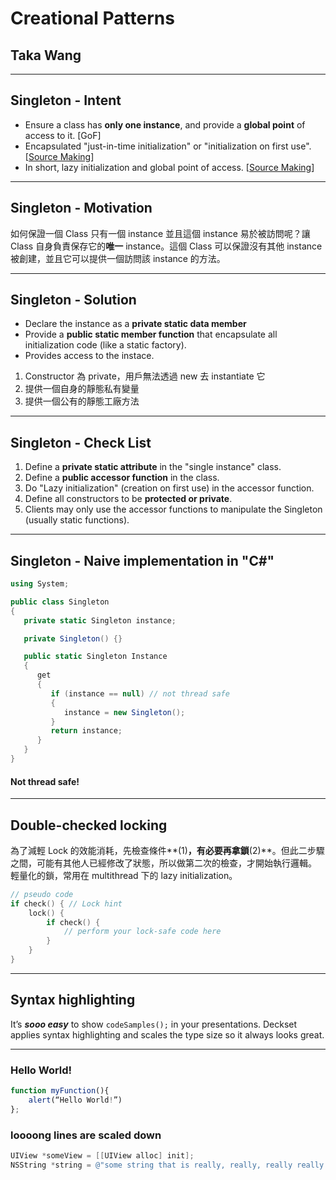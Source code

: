 # Creational Patterns

## Taka Wang

---

## Singleton - Intent

- Ensure a class has **only one instance**, and provide a **global point** of access to it. [GoF] 
- Encapsulated "just-in-time initialization" or "initialization on first use". [[Source Making](https://sourcemaking.com/design_patterns/singleton)]
- In short, lazy initialization and global point of access. [[Source Making](https://sourcemaking.com/design_patterns/singleton)]

---

## Singleton - Motivation

如何保證一個 Class 只有一個 instance 並且這個 instance 易於被訪問呢？讓 Class 自身負責保存它的**唯一** instance。這個 Class 可以保證沒有其他 instance 被創建，並且它可以提供一個訪問該 instance 的方法。

---

## Singleton - Solution

- Declare the instance as a **private static data member**
- Provide a **public static member function** that encapsulate all initialization code (like a static factory).
- Provides access to the instace.

1. Constructor 為 private，用戶無法透過 new 去 instantiate 它
2. 提供一個自身的靜態私有變量
3. 提供一個公有的靜態工廠方法

---

## Singleton - Check List

1. Define a **private static attribute** in the "single instance" class.
2. Define a **public accessor function** in the class.
3. Do "Lazy initialization" (creation on first use) in the accessor function.
4. Define all constructors to be **protected or private**.
5. Clients may only use the accessor functions to manipulate the Singleton (usually static functions).


---

## Singleton - Naive implementation in "C#"

```csharp
using System;

public class Singleton
{
   private static Singleton instance;

   private Singleton() {}

   public static Singleton Instance
   {
      get
      {
         if (instance == null) // not thread safe
         {
            instance = new Singleton();
         }
         return instance;
      }
   }
}
```
#### Not thread safe!

---

## Double-checked locking

為了減輕 Lock 的效能消耗，先檢查條件**(1)**，有必要再拿鎖**(2)**。但此二步驟之間，可能有其他人已經修改了狀態，所以做第二次的檢查，才開始執行邏輯。
輕量化的鎖，常用在 multithread 下的 lazy initialization。

```c
// pseudo code
if check() { // Lock hint
    lock() {
        if check() {
            // perform your lock-safe code here
        }
    }
}
```

---

## Syntax highlighting

It’s _**sooo easy**_ to show `codeSamples();` in your presentations. Deckset applies syntax highlighting and scales the type size so it always looks great.

---

### Hello World!

```javascript
function myFunction(){
	alert(“Hello World!”)
};
```

### **loooong** lines are scaled down

```objectivec 
UIView *someView = [[UIView alloc] init];
NSString *string = @"some string that is really, really, really really long, and has many, many, many words";
```
